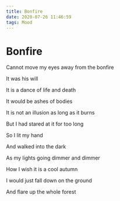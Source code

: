 ```yaml
---
title: Bonfire
date: 2020-07-26 11:46:59
tags: Mood
---
```


# Bonfire

Cannot move my eyes away from the bonfire

It was his will

It is a dance of life and death

It would be ashes of bodies

It is not an illusion as long as it burns

But I had stared at it for too long

So I lit my hand

And walked into the dark

As my lights going dimmer and dimmer

How I wish it is a cool autumn

I would just fall down on the ground

And flare up the whole forest